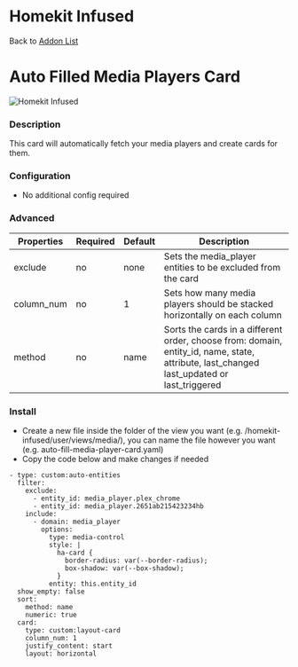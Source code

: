 # Homekit Infused

Back to [Addon List](../addon_list.md)

# Auto Filled Media Players Card
![Homekit Infused](../images/auto-fill-media-players-card.png)

### Description
This card will automatically fetch your media players and create cards for them.

### Configuration
- No additional config required 

### Advanced

| Properties | Required | Default | Description |
|----------------------------------|-------------|----------------------------------|----------------------------------------------------------------------------------------------------------------------------------------------------------------------|
| exclude | no | none | Sets the media_player entities to be excluded from the card |
| column_num | no | 1 | Sets how many media players should be stacked horizontally on each column |
| method | no | name | Sorts the cards in a different order, choose from: domain, entity_id, name, state, attribute, last_changed last_updated or last_triggered |

### Install
- Create a new file inside the folder of the view you want (e.g. /homekit-infused/user/views/media/), you can name the file however you want (e.g. auto-fill-media-player-card.yaml)
- Copy the code below and make changes if needed

```
- type: custom:auto-entities
  filter:
    exclude:
      - entity_id: media_player.plex_chrome
      - entity_id: media_player.2651ab215423234hb
    include:
      - domain: media_player
        options:
          type: media-control
          style: |
            ha-card {
              border-radius: var(--border-radius);
              box-shadow: var(--box-shadow);
            }
          entity: this.entity_id
  show_empty: false
  sort:
    method: name
    numeric: true
  card:
    type: custom:layout-card
    column_num: 1
    justify_content: start
    layout: horizontal
```
